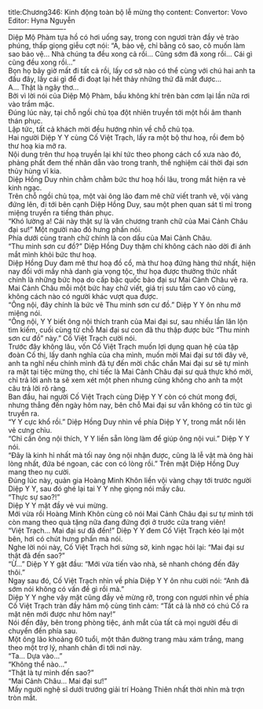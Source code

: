 title:Chương346: Kinh động toàn bộ lễ mừng thọ
content:
Convertor: Vovo<br>Editor: Hyna Nguyễn<br>————————-<br>Diệp Mộ Phàm tựa hồ có hơi uống say, trong con ngươi tràn đầy vẻ trào phúng, thấp giọng giễu cợt nói: “A, bảo vệ, chỉ bằng cô sao, cô muốn làm sao bảo vệ… Nhà chúng ta đều xong cả rồi… Cũng sớm đã xong rồi… Cái gì cũng đều xong rồi…”<br>Bọn họ bây giờ mất đi tất cả rồi, lấy cơ sở nào có thể cùng với chú hai anh ta đấu đây, lấy cái gì để đi đoạt lại hết thảy những thứ đã mất được…<br>A… Thật là ngây thơ…<br>Bởi vì lời nói của Diệp Mộ Phàm, bầu không khí trên bàn cơm lại lần nữa rơi vào trầm mặc.<br>Đúng lúc này, tại chỗ ngồi chủ tọa đột nhiên truyền tới một hồi âm thanh thán phục.<br>Lập tức, tất cả khách mời đều hướng nhìn về chỗ chủ tọa.<br>Hai người Diệp Y Y cùng Cố Việt Trạch, lấy ra một bộ thư hoạ, rồi đem bộ thư hoạ kia mở ra.<br>Nội dung trên thư hoạ truyền lại khí tức theo phong cách cổ xưa nào đó, phảng phất đem thế nhân dẫn vào trong tranh, thể nghiệm cái thời đại sơn thủy hùng vĩ kia.<br>Diệp Hồng Duy nhìn chằm chằm bức thư hoạ hồi lâu, trong mắt hiện ra vẻ kinh ngạc.<br>Trên chỗ ngồi chủ tọa, một vài ông lão đam mê chữ viết tranh vẽ, vội vàng đứng lên, đi tới bên cạnh Diệp Hồng Duy, sau một phen quan sát tỉ mỉ trong miệng truyền ra tiếng thán phục.<br>“Khó lường a! Cái này thật sự là văn chương tranh chữ của Mai Cảnh Châu đại sư!” Một người nào đó hưng phấn nói.<br>Phía dưới cùng tranh chữ chính là con dấu của Mai Cảnh Châu.<br>“Thu minh sơn cư đồ?” Diệp Hồng Duy thậm chí không cách nào dời đi ánh mắt mình khỏi bức thư hoạ.<br>Diệp Hồng Duy đam mê thư hoạ đồ cổ, mà thư hoạ đứng hàng thứ nhất, hiện nay đối với mấy nhà danh gia vọng tộc, thư họa được thưởng thức nhất chính là những bức họa do cấp bậc quốc bảo đại sư Mai Cảnh Châu vẽ ra.<br>Mai Cảnh Châu mỗi một bức hay chữ viết, giá trị sưu tầm cao vô cùng, không cách nào có người khác vượt qua được.<br>“Ông nội, đây chính là bức vẽ Thu minh sơn cư đồ.” Diệp Y Y ôn nhu mở miệng nói.<br>“Ông nội, Y Y biết ông nội thích tranh của Mai đại sư, sau nhiều lần lăn lộn tìm kiếm, cuối cùng từ chỗ Mai đại sư con đã thu thập được bức “Thu minh sơn cư đồ” này.” Cố Việt Trạch cười nói.<br>Trước đây không lâu, vốn Cố Việt Trạch muốn lợi dụng quan hệ của tập đoàn Cố thị, lấy danh nghĩa của cha mình, muốn mời Mai đại sư tới đây vẽ, anh ta nghĩ nếu chính mình đã tự đến mời chắc chắn Mai đại sư sẽ tự mình ra mặt tại tiệc mừng thọ, chỉ tiếc là Mai Cảnh Châu đại sư quả thực khó mời, chỉ trả lời anh ta sẽ xem xét một phen nhưng cũng không cho anh ta một câu trả lời rõ ràng.<br>Ban đầu, hai người Cố Việt Trạch cùng Diệp Y Y còn có chút mong đợi, nhưng thẳng đến ngày hôm nay, bên chỗ Mai đại sư vẫn không có tin tức gì truyền ra.<br>“Y Y cực khổ rồi.” Diệp Hồng Duy nhìn về phía Diệp Y Y, trong mắt nổi lên vẻ cưng chìu.<br>“Chỉ cần ông nội thích, Y Y liền sẵn lòng làm để giúp ông nội vui.” Diệp Y Y nói.<br>“Đây là kinh hỉ nhất mà tối nay ông nội nhận được, cũng là lễ vật mà ông hài lòng nhất, đứa bé ngoan, các con có lòng rồi.” Trên mặt Diệp Hồng Duy mang theo nụ cười.<br>Đúng lúc này, quản gia Hoàng Minh Khôn liền vội vàng chạy tới trước người Diệp Y Y, sau đó ghé lại tai Y Y nhẹ giọng nói mấy câu.<br>“Thực sự sao?!”<br>Diệp Y Y mặt đầy vẻ vui mừng.<br>Mới vừa rồi Hoàng Minh Khôn cùng cô nói Mai Cảnh Châu đại sư tự mình tới còn mang theo quà tặng nữa đang đứng đợi ở trước cửa trang viên!<br>“Việt Trạch… Mai đại sư đã đến!” Diệp Y Y đem Cố Việt Trạch kéo lại một bên, hơi có chút hưng phấn mà nói.<br>Nghe lời nói này, Cố Việt Trạch hơi sửng sờ, kinh ngạc hỏi lại: “Mai đại sư thật đã đến sao?”<br>“Ừ…” Diệp Y Y gật đầu: “Mới vừa tiến vào nhà, sẽ nhanh chóng đến đây thôi.”<br>Ngay sau đó, Cố Việt Trạch nhìn về phía Diệp Y Y ôn nhu cười nói: “Anh đã sớm nói không có vấn đề gì rồi mà.”<br>Diệp Y Y nghe vậy mặt cũng đầy vẻ mừng rỡ, trong con ngươi nhìn về phía Cố Việt Trạch tràn đầy hâm mộ cùng tình cảm: “Tất cả là nhờ có chú Cố ra mặt nên mới được như hôm nay!”<br>Nói đến đây, bên trong phòng tiệc, ánh mắt của tất cả mọi người đều di chuyển đến phía sau.<br>Một ông lão khoảng 60 tuổi, một thân đường trang màu xám trắng, mang theo một trợ lý, nhanh chân đi tới nơi này.<br>“Ta… Dựa vào…”<br>“Không thể nào…”<br>“Thật là tự mình đến sao?”<br>“Mai Cảnh Châu… Mai đại sư!”<br>Mấy người nghệ sĩ dưới trướng giải trí Hoàng Thiên nhất thời nhìn mà trợn tròn mắt.